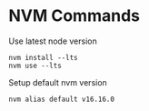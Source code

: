 # NVM Commands

Use latest node version
```
nvm install --lts
nvm use --lts
```

Setup default nvm version
```
nvm alias default v16.16.0
```
